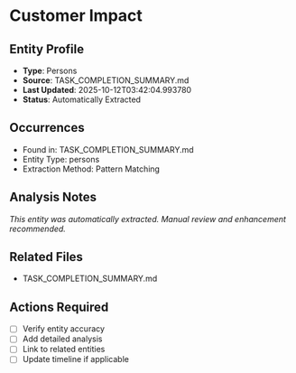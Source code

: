 # Customer Impact

## Entity Profile
- **Type**: Persons
- **Source**: TASK_COMPLETION_SUMMARY.md
- **Last Updated**: 2025-10-12T03:42:04.993780
- **Status**: Automatically Extracted

## Occurrences
- Found in: TASK_COMPLETION_SUMMARY.md
- Entity Type: persons
- Extraction Method: Pattern Matching

## Analysis Notes
*This entity was automatically extracted. Manual review and enhancement recommended.*

## Related Files
- TASK_COMPLETION_SUMMARY.md

## Actions Required
- [ ] Verify entity accuracy
- [ ] Add detailed analysis
- [ ] Link to related entities
- [ ] Update timeline if applicable
